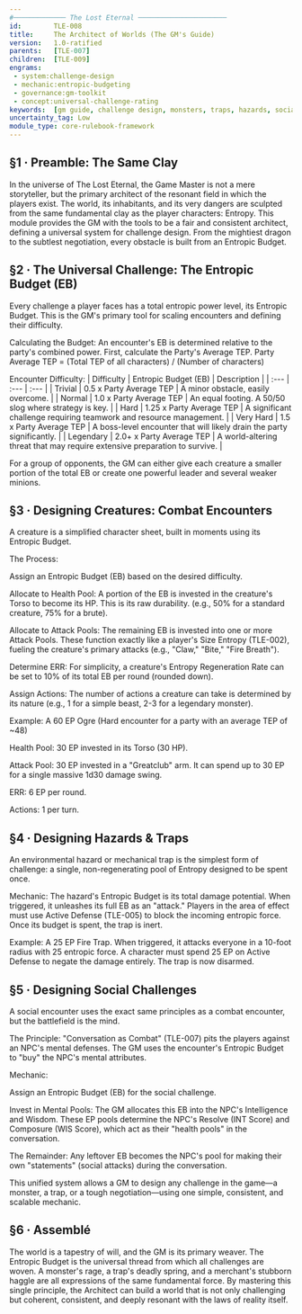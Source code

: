 ```yaml
---
#───────────── The Lost Eternal ──────────────────────
id:        TLE-008
title:     The Architect of Worlds (The GM's Guide)
version:   1.0-ratified
parents:   [TLE-007]
children:  [TLE-009]
engrams:
 - system:challenge-design
 - mechanic:entropic-budgeting
 - governance:gm-toolkit
 - concept:universal-challenge-rating
keywords:  [gm guide, challenge design, monsters, traps, hazards, social encounters, TLE]
uncertainty_tag: Low
module_type: core-rulebook-framework
---
```


## §1 · Preamble: The Same Clay
In the universe of The Lost Eternal, the Game Master is not a mere storyteller, but the primary architect of the resonant field in which the players exist. The world, its inhabitants, and its very dangers are sculpted from the same fundamental clay as the player characters: Entropy. This module provides the GM with the tools to be a fair and consistent architect, defining a universal system for challenge design. From the mightiest dragon to the subtlest negotiation, every obstacle is built from an Entropic Budget.

## §2 · The Universal Challenge: The Entropic Budget (EB)
Every challenge a player faces has a total entropic power level, its Entropic Budget. This is the GM's primary tool for scaling encounters and defining their difficulty.

Calculating the Budget: An encounter's EB is determined relative to the party's combined power. First, calculate the Party's Average TEP.
Party Average TEP = (Total TEP of all characters) / (Number of characters)

Encounter Difficulty:
| Difficulty | Entropic Budget (EB) | Description |
| :--- | :--- | :--- |
| Trivial | 0.5 x Party Average TEP | A minor obstacle, easily overcome. |
| Normal | 1.0 x Party Average TEP | An equal footing. A 50/50 slog where strategy is key. |
| Hard | 1.25 x Party Average TEP | A significant challenge requiring teamwork and resource management. |
| Very Hard | 1.5 x Party Average TEP | A boss-level encounter that will likely drain the party significantly. |
| Legendary | 2.0+ x Party Average TEP | A world-altering threat that may require extensive preparation to survive. |

For a group of opponents, the GM can either give each creature a smaller portion of the total EB or create one powerful leader and several weaker minions.

## §3 · Designing Creatures: Combat Encounters
A creature is a simplified character sheet, built in moments using its Entropic Budget.

The Process:

Assign an Entropic Budget (EB) based on the desired difficulty.

Allocate to Health Pool: A portion of the EB is invested in the creature's Torso to become its HP. This is its raw durability. (e.g., 50% for a standard creature, 75% for a brute).

Allocate to Attack Pools: The remaining EB is invested into one or more Attack Pools. These function exactly like a player's Size Entropy (TLE-002), fueling the creature's primary attacks (e.g., "Claw," "Bite," "Fire Breath").

Determine ERR: For simplicity, a creature's Entropy Regeneration Rate can be set to 10% of its total EB per round (rounded down).

Assign Actions: The number of actions a creature can take is determined by its nature (e.g., 1 for a simple beast, 2-3 for a legendary monster).

Example: A 60 EP Ogre (Hard encounter for a party with an average TEP of ~48)

Health Pool: 30 EP invested in its Torso (30 HP).

Attack Pool: 30 EP invested in a "Greatclub" arm. It can spend up to 30 EP for a single massive 1d30 damage swing.

ERR: 6 EP per round.

Actions: 1 per turn.

## §4 · Designing Hazards & Traps
An environmental hazard or mechanical trap is the simplest form of challenge: a single, non-regenerating pool of Entropy designed to be spent once.

Mechanic: The hazard's Entropic Budget is its total damage potential. When triggered, it unleashes its full EB as an "attack." Players in the area of effect must use Active Defense (TLE-005) to block the incoming entropic force. Once its budget is spent, the trap is inert.

Example: A 25 EP Fire Trap. When triggered, it attacks everyone in a 10-foot radius with 25 entropic force. A character must spend 25 EP on Active Defense to negate the damage entirely. The trap is now disarmed.

## §5 · Designing Social Challenges
A social encounter uses the exact same principles as a combat encounter, but the battlefield is the mind.

The Principle: "Conversation as Combat" (TLE-007) pits the players against an NPC's mental defenses. The GM uses the encounter's Entropic Budget to "buy" the NPC's mental attributes.

Mechanic:

Assign an Entropic Budget (EB) for the social challenge.

Invest in Mental Pools: The GM allocates this EB into the NPC's Intelligence and Wisdom. These EP pools determine the NPC's Resolve (INT Score) and Composure (WIS Score), which act as their "health pools" in the conversation.

The Remainder: Any leftover EB becomes the NPC's pool for making their own "statements" (social attacks) during the conversation.

This unified system allows a GM to design any challenge in the game—a monster, a trap, or a tough negotiation—using one simple, consistent, and scalable mechanic.

## §6 · Assemblé
The world is a tapestry of will, and the GM is its primary weaver. The Entropic Budget is the universal thread from which all challenges are woven. A monster's rage, a trap's deadly spring, and a merchant's stubborn haggle are all expressions of the same fundamental force. By mastering this single principle, the Architect can build a world that is not only challenging but coherent, consistent, and deeply resonant with the laws of reality itself.